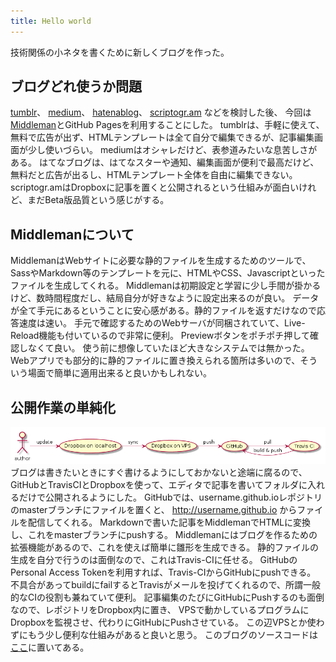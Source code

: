 ```yaml
---
title: Hello world
---
```


技術関係の小ネタを書くために新しくブログを作った。

## ブログどれ使うか問題
[tumblr](http://tumblr.com)、
[medium](https://medium.com/)、
[hatenablog](http://hatenablog.com)、
[scriptogr.am](http://scriptogr.am) などを検討した後、
今回は[Middleman](http://middlemanapp.com/)とGitHub Pagesを利用することにした。
tumblrは、手軽に使えて、無料で広告が出ず、HTMLテンプレートは全て自分で編集できるが、記事編集画面が少し使いづらい。
mediumはオシャレだけど、表参道みたいな息苦しさがある。
はてなブログは、はてなスターや通知、編集画面が便利で最高だけど、
無料だと広告が出るし、HTMLテンプレート全体を自由に編集できない。
scriptogr.amはDropboxに記事を置くと公開されるという仕組みが面白いけれど、まだBeta版品質という感じがする。

## Middlemanについて
MiddlemanはWebサイトに必要な静的ファイルを生成するためのツールで、
SassやMarkdown等のテンプレートを元に、HTMLやCSS、Javascriptといったファイルを生成してくれる。
Middlemanは初期設定と学習に少し手間が掛かるけど、数時間程度だし、結局自分が好きなように設定出来るのが良い。
データが全て手元にあるということに安心感がある。静的ファイルを返すだけなので応答速度は速い。
手元で確認するためのWebサーバが同梱されていて、Live-Reload機能も付いているので非常に便利。
Previewボタンをポチポチ押して確認しなくて良い。
使う前に想像していたほど大きなシステムでは無かった。
Webアプリでも部分的に静的ファイルに置き換えられる箇所は多いので、そういう場面で簡単に適用出来ると良いかもしれない。

## 公開作業の単純化
![](/images/2013-11-10-hello-world/build-pipeline.png)
ブログは書きたいときにすぐ書けるようにしておかないと途端に腐るので、
GitHubとTravisCIとDropboxを使って、エディタで記事を書いてフォルダに入れるだけで公開されるようにした。
GitHubでは、username.github.ioレポジトリのmasterブランチにファイルを置くと、
http://username.github.io からファイルを配信してくれる。
Markdownで書いた記事をMiddlemanでHTMLに変換し、これをmasterブランチにpushする。
Middlemanにはブログを作るための拡張機能があるので、これを使えば簡単に雛形を生成できる。
静的ファイルの生成を自分で行うのは面倒なので、これはTravis-CIに任せる。
GitHubのPersonal Access Tokenを利用すれば、Travis-CIからGitHubにpushできる。
不具合があってbuildにfailするとTravisがメールを投げてくれるので、所謂一般的なCIの役割も兼ねていて便利。
記事編集のたびにGitHubにPushするのも面倒なので、レポジトリをDropbox内に置き、
VPSで動かしているプログラムにDropboxを監視させ、代わりにGitHubにPushさせている。
この辺VPSとか使わずにもう少し便利な仕組みがあると良いと思う。
このブログのソースコードは[ここ](https://github.com/r7kamura/r7kamura.github.io/)に置いてある。
